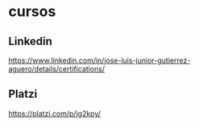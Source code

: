 # cursos

## Linkedin
https://www.linkedin.com/in/jose-luis-junior-gutierrez-aguero/details/certifications/

## Platzi
https://platzi.com/p/jg2kpy/
